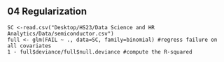 ## 04 Regularization
```
SC <-read.csv("Desktop/HS23/Data Science and HR Analytics/Data/semiconductor.csv")
full <- glm(FAIL ~ ., data=SC, family=binomial) #regress failure on all covariates
1 - full$deviance/full$null.deviance #compute the R-squared

```





















